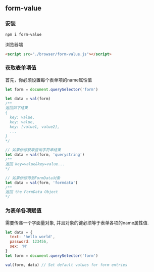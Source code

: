 ## form-value

### 安装

```
npm i form-value
```

浏览器端

```html
<script src="./browser/form-value.js"></script>
```

### 获取表单项值

首先，你必须设置每个表单项的name属性值

```js
let form = document.querySelector('form')

let data = val(form)
/**
返回如下结果
{
  key: value,
  key: value,
  key: [value1, value2],
  ...
}
*/

// 如果你想获取查询字符串结果
let data = val(form, 'querystring')
/**
返回 key=value&key=value...
*/

// 如果你想得到FormData对象
let data = val(form, 'formdata')
/**
返回 the FormData Object
*/
```

### 为表单各项赋值

需要传递一个字面量对象, 并且对象的键必须等于表单各项的name属性值.

```js
let data = {
  text: 'hello world',
  password: 123456,
  sex: 'M'
}
let form = document.querySelector('form')

val(form, data) // Set default values for form entries
```





